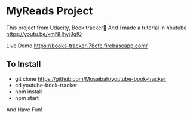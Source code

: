 # MyReads Project

This project from Udacity, Book tracker 
ِAnd I made a tutorial in Youtube
https://youtu.be/xmNHhyj8qIQ

Live Demo
https://books-tracker-78cfe.firebaseapp.com/

## To Install 
- git clone https://github.com/Mosaibah/youtube-book-tracker
- cd youtube-book-tracker
- npm install
- npm start

And Have Fun!
